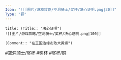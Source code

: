 ```yaml
---
Icon: "![[图片/游戏攻略/空洞骑士/奖杯/决心证明.png|30]]"
Type: "铜"
---
```

```ad-common-bronze-trophy
title: (Title:: "决心证明")
![[图片/游戏攻略/空洞骑士/奖杯/决心证明.png|100]]

(Comment:: "在王国边缘击败大黄蜂")
```

#空洞骑士/奖杯 #奖杯 #奖杯/铜
